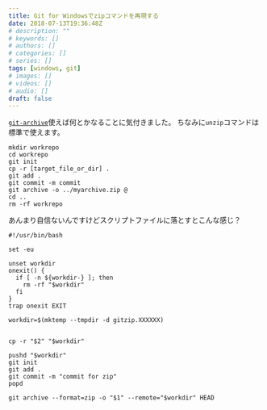 ```yaml
---
title: Git for Windowsでzipコマンドを再現する
date: 2018-07-13T19:36:48Z
# description: ""
# keywords: []
# authors: []
# categories: []
# series: []
tags: [windows, git]
# images: []
# videos: []
# audio: []
draft: false
---
```


[`git-archive`](file:///C:/Program%20Files/Git/mingw64/share/doc/git-doc/git-archive.html)使えば何とかなることに気付きました。
ちなみに`unzip`コマンドは標準で使えます。

    mkdir workrepo
    cd workrepo
    git init
    cp -r [target_file_or_dir] .
    git add .
    git commit -m commit
    git archive -o ../myarchive.zip @
    cd ..
    rm -rf workrepo

あんまり自信ないんですけどスクリプトファイルに落とすとこんな感じ？

    #!/usr/bin/bash

    set -eu

    unset workdir
    onexit() {
      if [ -n ${workdir-} ]; then
        rm -rf "$workdir"
      fi
    }
    trap onexit EXIT

    workdir=$(mktemp --tmpdir -d gitzip.XXXXXX)


    cp -r "$2" "$workdir"

    pushd "$workdir"
    git init
    git add .
    git commit -m "commit for zip"
    popd

    git archive --format=zip -o "$1" --remote="$workdir" HEAD
